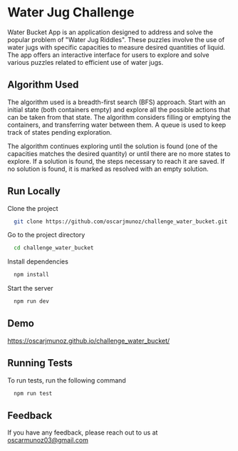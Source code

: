 
# Water Jug Challenge

Water Bucket App is an application designed to address and solve the popular problem of "Water Jug Riddles". These puzzles involve the use of water jugs with specific capacities to measure desired quantities of liquid. The app offers an interactive interface for users to explore and solve various puzzles related to efficient use of water jugs.




## Algorithm Used

The algorithm used is a breadth-first search (BFS) approach. Start with an initial state (both containers empty) and explore all the possible actions that can be taken from that state. The algorithm considers filling or emptying the containers, and transferring water between them. A queue is used to keep track of states pending exploration.

The algorithm continues exploring until the solution is found (one of the capacities matches the desired quantity) or until there are no more states to explore. If a solution is found, the steps necessary to reach it are saved. If no solution is found, it is marked as resolved with an empty solution.


## Run Locally

Clone the project

```bash
  git clone https://github.com/oscarjmunoz/challenge_water_bucket.git
```

Go to the project directory

```bash
  cd challenge_water_bucket
```

Install dependencies

```bash
  npm install
```

Start the server

```bash
  npm run dev
```


## Demo

https://oscarjmunoz.github.io/challenge_water_bucket/


## Running Tests

To run tests, run the following command

```bash
  npm run test
```


## Feedback

If you have any feedback, please reach out to us at oscarmunoz03@gmail.com


